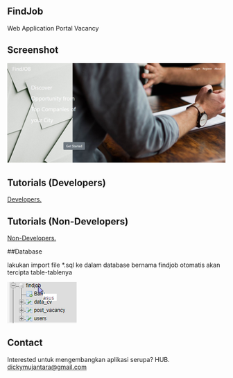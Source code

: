 ## FindJob
Web Application Portal Vacancy

## Screenshot

![homepage](assets/img/homepage.PNG)

## Tutorials (Developers)

[Developers.](tutorial/Developers)

## Tutorials (Non-Developers)

[Non-Developers.](tutorial/Non-Developers)


##Database

lakukan import file *.sql ke dalam database bernama findjob otomatis akan tercipta table-tablenya

![tables](assets/img/tables.PNG)

## Contact
Interested untuk mengembangkan aplikasi serupa? HUB. dickymujantara@gmail.com
